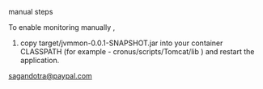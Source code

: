 manual steps

To enable monitoring manually , 
1. copy target/jvmmon-0.0.1-SNAPSHOT.jar into your container CLASSPATH (for example - cronus/scripts/Tomcat/lib ) and restart the application.





sagandotra@paypal.com


